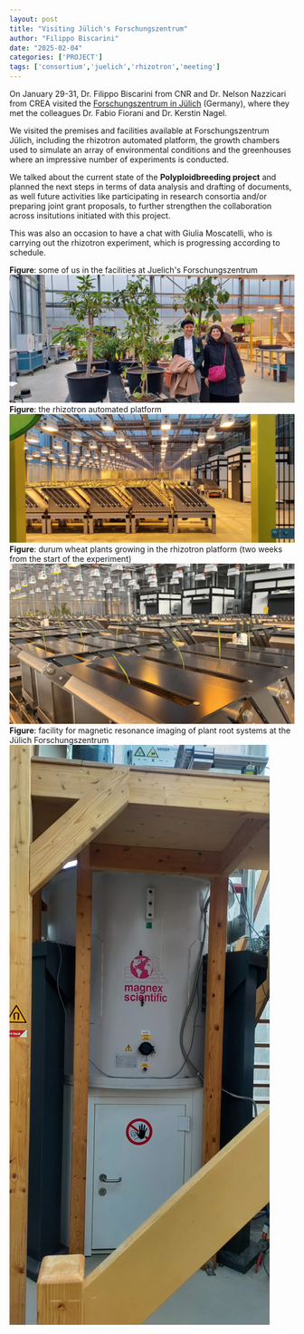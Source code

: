 ```yaml
---
layout: post
title: "Visiting Jülich's Forschungszentrum"
author: "Filippo Biscarini"
date: "2025-02-04"
categories: ['PROJECT']
tags: ['consortium','juelich','rhizotron','meeting']
---
```


On January 29-31, Dr. Filippo Biscarini from CNR and Dr. Nelson Nazzicari from CREA visited the [Forschungszentrum in Jülich](https://www.fz-juelich.de/de) (Germany), 
where they met the colleagues Dr. Fabio Fiorani and Dr. Kerstin Nagel.

We visited the premises and facilities available at Forschungszentrum Jülich, including the rhizotron automated platform, 
the growth chambers used to simulate an array of environmental conditions and the greenhouses where an impressive number of experiments is conducted.

We talked about the current state of the **Polyploidbreeding project** and planned the next steps in terms of data analysis and drafting of documents, 
as well future activities like participating in research consortia and/or preparing joint grant proposals, to further strengthen the collaboration across insitutions
initiated with this project.

This was also an occasion to have a chat with Giulia Moscatelli, who is carrying out the rhizotron experiment, which is progressing according to schedule.

<div class="caption"><b>Figure</b>: some of us in the facilities at Juelich's Forschungszentrum</div>
<a href="/assets/img/posts/us_in_julich.jpeg"><img src="/assets/img/posts/us_in_julich.jpeg" alt="Juelichs Forschungszentrum"></a>

<div class="caption"><b>Figure</b>: the rhizotron automated platform</div>
<a href="/assets/img/posts/rhizotron_live.jpeg"><img src="/assets/img/posts/rhizotron_live.jpeg" alt="rhizotron platform"></a>

<div class="caption"><b>Figure</b>: durum wheat plants growing in the rhizotron platform (two weeks from the start of the experiment)</div>
<a href="/assets/img/posts/rhizotron_live_2.jpeg"><img src="/assets/img/posts/rhizotron_live_2.jpeg" alt="rhizotron live"></a>

<div class="caption"><b>Figure</b>: facility for magnetic resonance imaging of plant root systems at the Jülich Forschungszentrum</div>
<a href="/assets/img/posts/mri.jpeg"><img src="/assets/img/posts/mri.jpeg" alt="Magnetic resonance imaging"></a>

